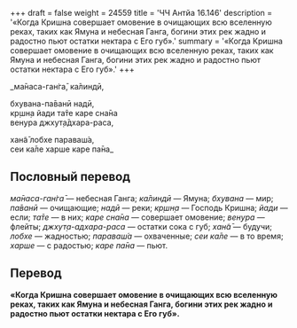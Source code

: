 +++
draft = false
weight = 24559
title = 'ЧЧ Антйа 16.146'
description = '«Когда Кришна совершает омовение в очищающих всю вселенную реках, таких как Ямуна и небесная Ганга, богини этих рек жадно и радостно пьют остатки нектара с Его губ».'
summary = '«Когда Кришна совершает омовение в очищающих всю вселенную реках, таких как Ямуна и небесная Ганга, богини этих рек жадно и радостно пьют остатки нектара с Его губ».'
+++

_ма̄наса-ган̇га̄, ка̄линдӣ,  
  
бхувана-па̄ванӣ надӣ,  
кр̣шн̣а йади та̄те каре сна̄на  
вен̣ура джхут̣а̄дхара-раса,  
  
хан̃а̄ лобхе параваш́а,  
сеи ка̄ле харше каре па̄на_

## Пословный перевод

_ма̄наса_\-_ган̇га̄_ — небесная Ганга; _ка̄линдӣ_ — Ямуна; _бхувана_ — мир; _па̄ванӣ_ — очищающие; _надӣ_ — реки; _кр̣шн̣а_ — Господь Кришна; _йади_ — если; _та̄те_ — в них; _каре_ _сна̄на_ — совершает омовение; _вен̣ура_ — флейты; _джхут̣а_\-_адхара_\-_раса_ — остатки сока с губ; _хан̃а̄_ — будучи; _лобхе_ — жадностью; _параваш́а_ — охваченные; _сеи_ _ка̄ле_ — в то время; _харше_ — с радостью; _каре_ _па̄на_ — пьют.

## Перевод

**«Когда Кришна совершает омовение в очищающих всю вселенную реках, таких как Ямуна и небесная Ганга, богини этих рек жадно и радостно пьют остатки нектара с Его губ».**
